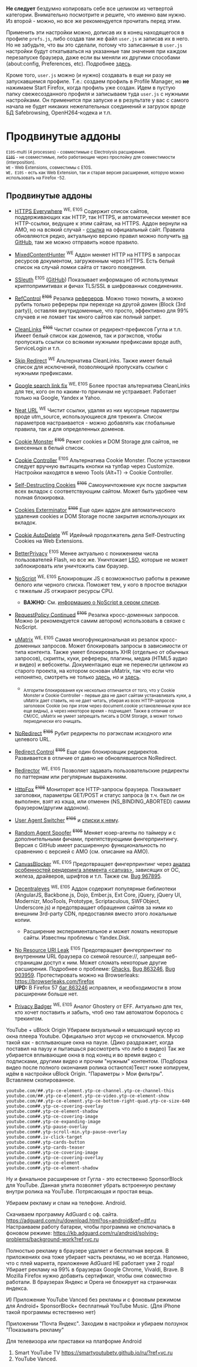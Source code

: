 **Не следует** бездумно копировать себе все целиком из четвертой категории. Внимательно посмотрите и решите, что именно вам нужно. Из второй - можно, но все же рекомендуется прочитать перед этим.

Применить эти настройки можно, дописав их в конец находящегося в профиле `prefs.js`, либо создав там же файл `user.js` и записав их в него. Но не забудьте, что вы это сделали, потому что записанные в `user.js` настройки будут откатываться на указанные там значения при каждом перезапуске браузера, даже если вы меняли их другими способами (about:config, Preferences, etc). Подробнее [здесь](http://kb.mozillazine.org/User.js_file).

Кроме того, `user.js` можно (и нужно) создавать в еще ни разу не запускавшемся профиле. Т.е.: создаем профиль в Profile Manager, но **не** нажимаем Start Firefox, когда профиль уже создан. Идем в пустую папку свежесозданного профиля и записываем туда `user.js` с нужными настройками. Он применится при запуске и в результате у вас с самого начала не будет никаких нежелательных соединений и загрузок вроде БД Safebrowsing, OpenH264-кодека и т.п.



# Продвинутые аддоны
<sub>`E10S`-multi (4 processes) - совместимые с Electrolysis расширения. <br>
<s>`E10S`</s> - не совместимые, либо работающие через прослойку для совместимости (interposition). <br>
`WE` - Web Extensions, совместимы с E10S. <br>
`WE, E10S` - есть как Web Extension, так и старая версия расширения, которую можно использовать на Firefox -52.
</sub>

## Продвинутые аддоны
* [HTTPS Everywhere](https://addons.mozilla.org/en-us/firefox/addon/https-everywhere/)
<sup>WE, E10S</sup>
Содержит список сайтов, поддерживающих как HTTP, так HTTPS, и автоматически меняет все HTTP-ссылки, ведущие к этим сайтам, на HTTPS. Аддон вернули на AMO, но на всякий случай - [ссылка](https://www.eff.org/https-everywhere/) на официальный сайт. Правила обновляются редко, актуальную версию правил можно получить [на GitHub](https://github.com/EFForg/https-everywhere), там же можно отправить новое правило.

* [MixedContentHunter](https://addons.mozilla.org/en-US/firefox/addon/mixedcontenthunter/)
<sup>WE</sup>
Аддон меняет HTTP на HTTPS в запросах ресурсов документом, загруженным через HTTPS. Есть белый список на случай ломки сайта от такого поведения.

* [SSleuth](https://addons.mozilla.org/en-US/firefox/addon/ssleuth/)
<sup>E10S</sup>
([GitHub](https://github.com/sibiantony/ssleuth)) Показывает информацию об используемых криптопримитивах и фичах TLS/SSL в шифрованных соединениях.

* [RefControl](https://addons.mozilla.org/en-US/firefox/addon/refcontrol/)
<sup><s>E10S</s></sup>
Резалка [рефереров](https://en.wikipedia.org/wiki/HTTP_Referer). Можно тонко тюнить, а можно рубить только рефереры при переходе на другой домен (Block (3rd party)), оставляя внутридоменные, что просто, эффективно для 99% случаев и не ломает так много сайтов как полный запрет.

* [CleanLinks](https://github.com/diegocr/CleanLinks)
<sup><s>E10S</s></sup>
Чистит ссылки от редирект-префиксов Гугла и т.п. Имеет белый список как доменов, так и рэгэкспов, чтобы пропускать ссылки со всякими нужными префиксами вроде auth, ServiceLogin и т.п.

* [Skip Redirect](https://addons.mozilla.org/en-US/firefox/addon/skip-redirect/)
<sup>WE</sup>
Альтернатива CleanLinks. Также имеет белый список для исключений, позволяющий пропускать ссылки с нужными префиксами.

* [Google search link fix](https://addons.mozilla.org/en-US/firefox/addon/google-search-link-fix/)
<sup>WE, E10S</sup>
Более простая альтернатива CleanLinks для тех, кого он по каким-то причинам не устраивает. Работает только на Google, Yandex и Yahoo.

* [Neat URL](https://addons.mozilla.org/en-US/firefox/addon/neat-url/)
<sup>WE</sup>
Чистит ссылки, удаляя из них мусорные параметры вроде utm_source, использующиеся для трекинга. Список параметров настраивается - можно добавлять как глобальные правила, так и для определенных доменов.

* [Cookie Monster](https://addons.mozilla.org/en-US/firefox/addon/cookie-monster/)
<sup><s>E10S</s></sup>
Режет cookies и DOM Storage для сайтов, не внесенных в белый список.

* [Cookie Controller](https://addons.mozilla.org/en-US/firefox/addon/cookie-controller/)
<sup>E10S</sup>
Альтернатива Cookie Monster. После установки следует вручную вытащить кнопки на тулбар через Customize. Настройки находятся в меню Tools (Alt+T) -> Cookie Controller.

* [Self-Destructing Cookies](https://addons.mozilla.org/en-US/firefox/addon/self-destructing-cookies/)
<sup><s>E10S</s></sup>
Самоуничтожение кук после закрытия всех вкладок с соответствующим сайтом. Может быть удобнее чем полная блокировка.

* [Cookies Exterminator](https://addons.mozilla.org/en-US/firefox/addon/cookies-exterminator/)
<sup><s>E10S</s></sup>
Еще один аддон для автоматического удаления cookies и DOM Storage после закрытия использующих их вкладок.

* [Cookie AutoDelete](https://addons.mozilla.org/en-US/firefox/addon/cookie-autodelete/)
<sup>WE</sup>
Идейный продолжатель дела Self-Destructing Cookies на Web Extensions.

* [BetterPrivacy](https://addons.mozilla.org/en-US/firefox/addon/betterprivacy/)
<sup>E10S</sup>
Менее актуально с понижением числа пользователей Flash, но все же. Уничтожает [LSO](https://en.wikipedia.org/wiki/Local_shared_object), которые не может заблокировать или уничтожить сам браузер.

* [NoScript](https://addons.mozilla.org/en-US/firefox/addon/noscript/)
<sup>WE, E10S</sup>
Блокировщик JS с возможностью работы в режиме белого или черного списка. Поможет тем, у кого в простое вкладки с тяжелым JS отжирают ресурсы CPU.

	* **ВАЖНО:** См. [информацию о NoScript в сером списке](greylist.md#user-content-noscript).

* [RequestPolicy Continued](https://addons.mozilla.org/en-US/firefox/addon/requestpolicy-continued/)
<sup><s>E10S</s></sup>
Резалка кросс-доменных запросов. Можно (и рекомендуется самим автором) использовать в связке с NoScript.

* [uMatrix](https://addons.mozilla.org/en-US/firefox/addon/umatrix/)
<sup>WE, E10S</sup>
Самая многофункциональная из резалок кросс-доменных запросов. Может блокировать запросы в зависимости от типа контента. Также умеет блокировать XHR (отдельно от обычных запросов), скрипты, куки, рефереры, плагины, медиа (HTML5 аудио и видео) и вебсокеты. Документацию еще не перенесли целиком из старого проекта, на котором основан uMatrix, так что если что непонятно, смотреть не только [здесь](https://github.com/gorhill/uMatrix/wiki), но и [здесь](https://github.com/gorhill/httpswitchboard/wiki).

	* <sub>Алгоритм блокирования кук несколько отличается от того, что у Cookie Monster и Cookie Controller - первые два не дают сайтам устанавливать куки, а uMatrix дает ставить, но не дает читать, убирая из всех HTTP-запросов заголовок Cookie (но при этом через document.cookie установленные куки все еще видны), а через некоторое время - подчищает. Также в отличие от CM/CC, uMatrix не умеет запрещать писать в DOM Storage, а может только периодически его очищать.</sub>

* [NoRedirect](https://addons.mozilla.org/en-US/firefox/addon/noredirect/)
<sup><s>E10S</s></sup>
Рубит редиректы по рэгэкспам исходного или целевого URL.

* [Redirect Control](https://addons.mozilla.org/en-US/firefox/addon/redirect-control/)
<sup><s>E10S</s></sup>
Еще один блокировщик редиректов. Развивается в отличие от давно не обновлявшегося NoRedirect.

* [Redirector](https://addons.mozilla.org/en-US/firefox/addon/redirector/)
<sup>WE, E10S</sup>
Позволяет задавать пользовательские редиректы по паттернам или регулярным выражениям.

* [HttpFox](https://addons.mozilla.org/en-US/firefox/addon/httpfox/)
<sup><s>E10S</s></sup>
Мониторит все HTTP-запросы браузера. Показывает заголовки, параметры GET/POST и статус запроса (в т.ч. был ли он выполнен, взят из кэша, или отменен (NS_BINDING_ABORTED) самим браузером/другим аддоном).

* [User Agent Switcher](https://addons.mozilla.org/en-US/firefox/addon/user-agent-switcher/)
<sup><s>E10S</s></sup>
и [списки к нему](http://techpatterns.com/downloads/firefox/useragentswitcher.xml).

* [Random Agent Spoofer](https://addons.mozilla.org/en-US/firefox/addon/random-agent-spoofer/)
<sup><s>E10S</s></sup>
Меняет юзер-агенты по таймеру и с дополнительными фичами, препятствующими фингерпринтингу. Версия с GitHub имеет расширенную функциональность по сравнению с версией с AMO (см. описание на AMO).

* [CanvasBlocker](https://addons.mozilla.org/en-US/firefox/addon/canvasblocker/)
<sup>WE, E10S</sup>
Предотвращает фингерпринтинг через [анализ особенностей рендеринга элемента &lt;canvas&gt;](https://en.wikipedia.org/wiki/Canvas_fingerprinting), зависящих от ОС, железа, драйверов, шрифтов и т.п. Также см. [Bug 967895](https://bugzilla.mozilla.org/show_bug.cgi?id=967895).

* [Decentraleyes](https://addons.mozilla.org/en-US/firefox/addon/decentraleyes/)
<sup>WE, E10S</sup>
Аддон содержит популярные библиотеки (AngularJS, Backbone.js, Dojo, Ember.js, Ext Core, jQuery, jQuery UI, Modernizr, MooTools, Prototype, Scriptaculous, SWFObject, Underscore.js) и предотвращает обращения сайтов за ними ко внешним 3rd-party CDN, предоставляя вместо этого локальные копии.

	* Расширение экспериментальное и может ломать некоторые сайты. Известны проблемы с Yandex.Disk.

* [No Resource URI Leak](https://addons.mozilla.org/en-US/firefox/addon/no-resource-uri-leak/)
<sup>E10S</sup>
Предотвращает фингерпринтинг по внутренним URL браузера со схемой resource://, запрещая веб-страницам доступ к ним. Может сломать некоторые другие расширения. Подробнее о проблеме: [Ghacks](https://www.ghacks.net/2016/06/12/firefox-resource-leak/), [Bug 863246](https://bugzilla.mozilla.org/show_bug.cgi?id=863246), [Bug 903959](https://bugzilla.mozilla.org/show_bug.cgi?id=903959). Протестировать можно на Browserleaks: https://browserleaks.com/firefox
<br> **UPD:** В Firefox 57 [баг 863246](https://bugzilla.mozilla.org/show_bug.cgi?id=863246) исправлен, и необходимости в этом расширении больше нет.

* [Privacy Badger](https://addons.mozilla.org/en-US/firefox/addon/privacy-badger17/)
<sup>WE, E10S</sup>
Аналог Ghostery от EFF. Актуально для тех, кто хочет поставить и забыть, чтоб оно там автоматом боролось с трекингом.


YouTube + uBlock Origin
 Убираем визуальный и мешающий мусор из окна плеера Youtube. Официально этот мусор не отключается. Мусор такой как - всплывающие окна на паузе. (Дико раздражает, когда поставил на паузу и пытаешься рассмотреть что либо в видео) Так же убирается вплывающие окна в под конец и во время видео с подписками, другими видео и прочим "нужным" контентом. (Подборка видео после полного окончания ролика остаются)Текст ниже копируем, идём в настройки uBlock Origin. "Параметры > Мои фильтры". Вставляем скопированное.
```
youtube.com/##.ytp-ce-element.ytp-ce-channel.ytp-ce-channel-this
youtube.com/##.ytp-ce-element.ytp-ce-video.ytp-ce-element-show
youtube.com/##.ytp-ce-element.ytp-ce-bottom-right-quad.ytp-ce-size-640
youtube.com##.ytp-ce-covering-overlay
youtube.com##.ytp-ce-element-shadow
youtube.com##.ytp-ce-covering-image
youtube.com##.ytp-ce-expanding-image
youtube.com##.ytp-pause-overlay
youtube.com##.ytp-scroll-min.ytp-pause-overlay
youtube.com##.iv-click-target
youtube.com##.ytp-cards-button
youtube.com##.ytp-cards-teaser
youtube.com##.ytp-ce-covering-image
youtube.com##.ytp-ce-covering-overlay
youtube.com##.ytp-ce-element
youtube.com##.ytp-ce-element-shadow
```
Ну и финальное расширение от Гугла - это естественно SponsorBlock для YouTube. Данная улита позволяет убрать встроенную рекламу внутри ролика на YouTube. Потрясающая и простая вещь.

Убираем рекламу и спам на телефоне. Android.

Скачиваем программу AdGuard с оф. сайта. https://adguard.com/ru/download.html?os=android&ref=dtf.ru 
Настраиваем работу батареи, чтобы программа не отключалась в фоновом режиме: https://kb.adguard.com/ru/android/solving-problems/background-work?ref=vc.ru

Полностью рекламу в браузере удаляет и бесплатная версия. В приложениях она тоже убирает часть рекламы, но не всегда. Напомню, что с плей маркета, приложение AdGuard НЕ работает уже 2 года! Убирает рекламу на 99% в браузерах Google Chrome, Vivaldi, Brave. В Mozilla Firefox нужно добавить сертификат, чтобы они совместно работали. В браузерах Яндекс и Opera не блокирует на страничках яндекса.

И) Приложение YouTube Vanced без рекламы и с фоновым режимом для Android+ SponsorBlock+ бесплатный YouTube Music. (Для iPhone такой программы естественно нет)


Приложении "Почта Яндекс".
Заходим в настройки и убираем ползунок "Показывать рекламу"


Для телевизора или приставки на платформе Android

1. Smart YouTube TV
https://smartyoutubetv.github.io/ru/?ref=vc.ru
2. YouTube Vanced.

